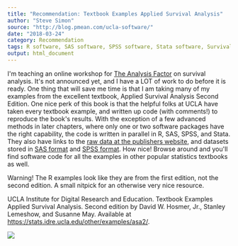 ```yaml
---
title: "Recommendation: Textbook Examples Applied Survival Analysis"
author: "Steve Simon"
source: "http://blog.pmean.com/ucla-software/"
date: "2018-03-24"
category: Recommendation
tags: R software, SAS software, SPSS software, Stata software, Survival analysis, Teaching resources
output: html_document
---
```


I'm teaching an online workshop for [The Analysis
Factor](https://www.theanalysisfactor.com/) on survival analysis. It's
not announced yet, and I have a LOT of work to do before it is ready.
One thing that will save me time is that I am taking many of my examples
from the excellent textbook, Applied Survival Analysis Second Edition.
One nice perk of this book is that the helpful folks at UCLA have taken
every textbook example, and written up code (with comments!) to
reproduce the book's results. With the exception of a few advanced
methods in later chapters, where only one or two software packages have
the right capability, the code is written in parallel in R, SAS, SPSS,
and Stata. They also have links to the [raw data at the publishers
website](ftp://ftp.wiley.com/public/sci_tech_med/survival/), and
datasets stored in [SAS
format](https://stats.idre.ucla.edu/wp-content/uploads/2016/02/asa2_sas.zip)
and [SPSS
format](https://stats.idre.ucla.edu/wp-content/uploads/2016/02/asa2_spss.zip).
How nice! Browse around and you'll find software code for all the
examples in other popular statistics textbooks as well.

Warning! The R examples look like they are from the first edition, not
the second edition. A small nitpick for an otherwise very nice
resource.

<!---More--->

UCLA Institute for Digital Research and Education. Textbook Examples
Applied Survival Analysis. Second edition by David W. Hosmer, Jr.,
Stanley Lemeshow, and Susanne May. Available at
<https://stats.idre.ucla.edu/other/examples/asa2/>.

![](../../../web/images/ucla-software01.png)




